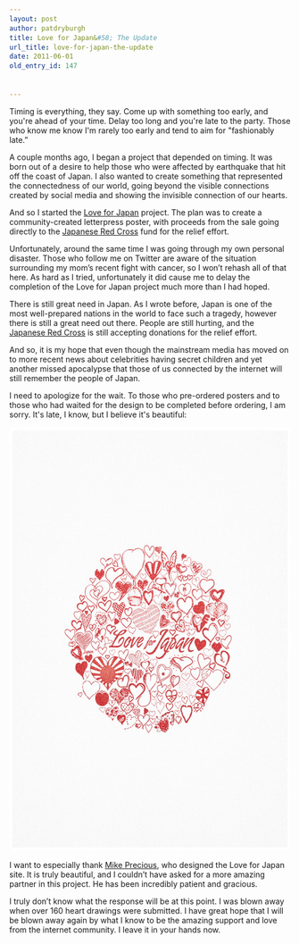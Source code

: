 ```yaml
---
layout: post
author: patdryburgh
title: Love for Japan&#58; The Update
url_title: love-for-japan-the-update
date: 2011-06-01
old_entry_id: 147


---
```


Timing is everything, they say. Come up with something too early, and you're ahead of your time. Delay too long and you're late to the party. Those who know me know I'm rarely too early and tend to aim for "fashionably late.”

A couple months ago, I began a project that depended on timing. It was born out of a desire to help those who were affected by earthquake that hit off the coast of Japan. I also wanted to create something that represented the connectedness of our world, going beyond the visible connections created by social media and showing the invisible connection of our hearts.

And so I started the [Love for Japan](http://loveforjapan.com) project. The plan was to create a community-created letterpress poster, with proceeds from the sale going directly to the [Japanese Red Cross](http://www.jrc.or.jp/english/relief/l4/Vcms4_00002070.html) fund for the relief effort.

Unfortunately, around the same time I was going through my own personal disaster. Those who follow me on Twitter are aware of the situation surrounding my mom’s recent fight with cancer, so I won’t rehash all of that here. As hard as I tried, unfortunately it did cause me to delay the completion of the Love for Japan project much more than I had hoped.

There is still great need in Japan. As I wrote before, Japan is one of the most well-prepared nations in the world to face such a tragedy, however there is still a great need out there. People are still hurting, and the [Japanese Red Cross](http://www.jrc.or.jp/english/relief/l4/Vcms4_00002070.html) is still accepting donations for the relief effort.

And so, it is my hope that even though the mainstream media has moved on to more recent news about celebrities having secret children and yet another missed apocalypse that those of us connected by the internet will still remember the people of Japan.

I need to apologize for the wait. To those who pre-ordered posters and to those who had waited for the design to be completed before ordering, I am sorry. It's late, I know, but I believe it's beautiful:

<img src="/images/uploads/Love_For_Japan_Poster.jpeg" alt="Love for Japan - The Poster" width="583" height="759"  />

I want to especially thank [Mike Precious](http://mikeprecious.com), who designed the Love for Japan site. It is truly beautiful, and I couldn’t have asked for a more amazing partner in this project. He has been incredibly patient and gracious.

I truly don’t know what the response will be at this point. I was blown away when over 160 heart drawings were submitted. I have great hope that I will be blown away again by what I know to be the amazing support and love from the internet community. I leave it in your hands now.